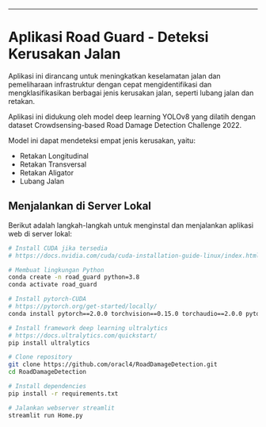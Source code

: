 ---

# Aplikasi Road Guard - Deteksi Kerusakan Jalan

Aplikasi ini dirancang untuk meningkatkan keselamatan jalan dan pemeliharaan infrastruktur dengan cepat mengidentifikasi dan mengklasifikasikan berbagai jenis kerusakan jalan, seperti lubang jalan dan retakan.


Aplikasi ini didukung oleh model deep learning YOLOv8 yang dilatih dengan dataset Crowdsensing-based Road Damage Detection Challenge 2022.

Model ini dapat mendeteksi empat jenis kerusakan, yaitu:
- Retakan Longitudinal
- Retakan Transversal
- Retakan Aligator
- Lubang Jalan

## Menjalankan di Server Lokal

Berikut adalah langkah-langkah untuk menginstal dan menjalankan aplikasi web di server lokal:

```bash
# Install CUDA jika tersedia
# https://docs.nvidia.com/cuda/cuda-installation-guide-linux/index.html

# Membuat lingkungan Python
conda create -n road_guard python=3.8
conda activate road_guard

# Install pytorch-CUDA
# https://pytorch.org/get-started/locally/
conda install pytorch==2.0.0 torchvision==0.15.0 torchaudio==2.0.0 pytorch-cuda=11.8 -c pytorch -c nvidia

# Install framework deep learning ultralytics
# https://docs.ultralytics.com/quickstart/
pip install ultralytics

# Clone repository
git clone https://github.com/oracl4/RoadDamageDetection.git
cd RoadDamageDetection

# Install dependencies
pip install -r requirements.txt

# Jalankan webserver streamlit
streamlit run Home.py
```

